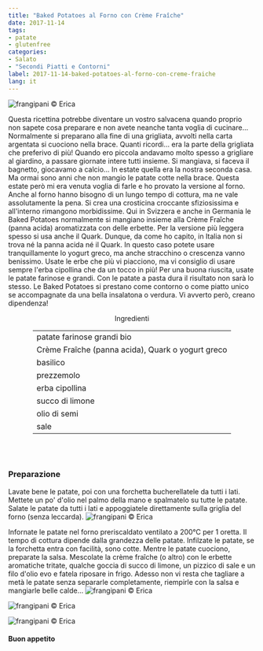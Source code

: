 ```yaml
---
title: "Baked Potatoes al Forno con Crème Fraîche"
date: 2017-11-14
tags:
- patate
- glutenfree
categories:
- Salato
- "Secondi Piatti e Contorni"
label: 2017-11-14-baked-potatoes-al-forno-con-creme-fraiche
lang: it
---
```

![](../2017-11-14-baked-potatoes-al-forno-con-creme-fraiche/header.jpg "frangipani © Erica")

Questa ricettina potrebbe diventare un vostro salvacena quando proprio non sapete cosa preparare e non avete neanche tanta voglia di cucinare... Normalmente si preparano alla fine di una grigliata, avvolti nella carta argentata si cuociono nella brace. Quanti ricordi... era la parte della grigliata che preferivo di più! Quando ero piccola andavamo molto spesso a grigliare al giardino, a passare giornate intere tutti insieme. Si mangiava, si faceva il bagnetto, giocavamo a calcio... In estate quella era la nostra seconda casa. Ma ormai sono anni che non mangio le patate cotte nella brace. Questa estate però mi era venuta voglia di farle e ho provato la versione al forno. Anche al forno hanno bisogno di un lungo tempo di cottura, ma ne vale assolutamente la pena. Si crea una crosticina croccante sfiziosissima e all'interno rimangono morbidissime. Qui in Svizzera e anche in Germania le Baked Potatoes normalmente si mangiano insieme alla Crème Fraîche (panna acida) aromatizzata con delle erbette. Per la versione più leggera spesso si usa anche il Quark. Dunque, da come ho capito, in Italia non si trova né la panna acida né il Quark. In questo caso potete usare tranquillamente lo yogurt greco, ma anche stracchino o crescenza vanno benissimo. Usate le erbe che più vi piacciono, ma vi consiglio di usare sempre l'erba cipollina che da un tocco in più! Per una buona riuscita, usate le patate farinose e grandi. Con le patate a pasta dura il risultato non sarà lo stesso. Le Baked Potatoes si prestano come contorno o come piatto unico se accompagnate da una bella insalatona o verdura. Vi avverto però, creano dipendenza!

<div id="wrapper" style="text-align: center">
  <div id="yourdiv" style="display: inline-block;">
    <div class="ingredients">
      <div class="ingredients-title">Ingredienti</div>
           <table>
        <tbody>
          <tr>
            <td>patate farinose grandi bio</td>
          </tr>
          <tr>
            <td>Crème Fraîche (panna acida), Quark o yogurt greco</td>
          </tr>
          <tr>
            <td>basilico</td>
          </tr>
          <tr>
            <td>prezzemolo</td>
          </tr>
          <tr>
            <td>erba cipollina</td>
          </tr>
          <tr>
            <td>succo di limone</td>
          </tr>
          <tr>
            <td>olio di semi</td>
          </tr>
          <tr>
            <td>sale</td>
          </tr>
        </tbody>
      </table>
      <br></br>
    </div>
  </div>
</div>


<h3>
  <font color="grey">
    <i class="fa-solid fa-gears"></i>
  </font> Preparazione
</h3>

Lavate bene le patate, poi con una forchetta bucherellatele da tutti i lati. Mettete un po' d'olio nel palmo della mano e spalmatelo su tutte le patate. Salate le patate da tutti i lati e appoggiatele direttamente sulla griglia del forno (senza leccarda).
![](../2017-11-14-baked-potatoes-al-forno-con-creme-fraiche/griglia.jpg "frangipani © Erica")

Infornate le patate nel forno preriscaldato ventilato a 200°C per 1 oretta. Il tempo di cottura dipende dalla grandezza delle patate. Infilzate le patate, se la forchetta entra con facilità, sono cotte. Mentre le patate cuociono, preparate la salsa. Mescolate la crème fraîche (o altro) con le erbette aromatiche tritate, qualche goccia di succo di limone, un pizzico di sale e un filo d'olio evo e fatela riposare in frigo. Adesso non vi resta che tagliare a metà le patate senza separarle completamente, riempirle con la salsa e mangiarle belle calde...
![](../2017-11-14-baked-potatoes-al-forno-con-creme-fraiche/risultato1.jpg "frangipani © Erica")

![](../2017-11-14-baked-potatoes-al-forno-con-creme-fraiche/risultato2.jpg "frangipani © Erica")

![](../2017-11-14-baked-potatoes-al-forno-con-creme-fraiche/risultato3.jpg "frangipani © Erica")

<h4>Buon appetito
  <font color="red">
    <i class="fa-regular fa-face-smile"></i>
  </font>
</h4>
